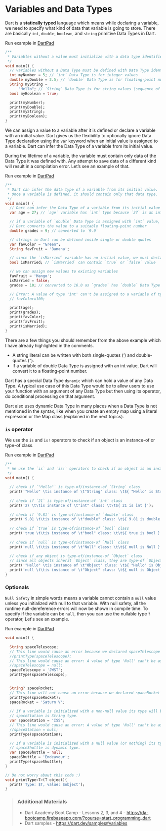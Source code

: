 # Variables and Data Types

Dart is a **statically typed** language which means while declaring a variable, we need to specify what kind of data that variable is going to store. There are basically `int`, `double`, `boolean`, and `string` primitive Data Types in Dart.

Run example in [DartPad](https://dartpad.dev/?)

```dart
/**
 * Variables without a value must initialize with a data type identifier.
 */
void main() {
  // variables without a Data Type must be defined with Data Type identifiers
  int myNumber = 5; // `int` Data Type is for integer values
  double myDouble = 2.5; // `double` Data Type is for floating-point numbers
  String myString =
      "Hello"; // `String` Data Type is for string values (sequence of characters)
  bool myBoolean = true;

  print(myNumber);
  print(myDouble);
  print(myString);
  print(myBoolean);
}
```

We can assign a value to a variable after it is defined or declare a variable with an initial value. Dart gives us the flexibility to optionally ignore Data Type declaration using the `var` keyword when an initial value is assigned to a variable. Dart can infer the Data Type of a variable from its initial value.

During the lifetime of a variable, the variable must contain only data of the Data Type it was defined with. Any attempt to save data of a different kind will result in a compilation error. Let’s see an example of that.

Run example in [DartPad](https://dartpad.dev/?)

```dart
/**
 * Dart can infer the data type of a variable from its initial value.
 * Once a variable is defined, it should contain only that data type.
 */
void main() {
  // Dart can infer the Data Type of a variable from its initial value
  var age = 27; // `age` variable has `int` type because `27` is an integer

  // if a variable of `double` Data Type is assigned with `int` value,
  // Dart converts the value to a suitable floating-point number
  double grades = 9; // converted to `9.0`

  // strings in Dart can be defined inside single or double quotes
  var favColor = "Green";
  String favFruit = 'Banana';

  // since the `isMarried` variable has no initial value, we must declare its Data Type
  bool isMarried; // `isMarried` can contain `true` or `false` value

  // we can assign new values to existing variables
  favFruit = 'Mango';
  isMarried = false;
  grades = 10; // converted to 10.0 as `grades` has `double` Data Type

  // Error: A value of type 'int' can't be assigned to a variable of type 'String'.
  // favColor=100;

  print(age);
  print(grades);
  print(favColor);
  print(favFruit);
  print(isMarried);
}
```

There are a few things you should remember from the above example which I have already highlighted in the comments.
* A string literal can be written with both single-quotes (‘) and double-quotes (“). 
* If a variable of double Data Type is assigned with an int value, Dart will convert it to a floating-point number.


Dart has a special Data Type `dynamic` which can hold a value of any Data Type. A typical use case of this Data Type would be to allow users to use your function with an argument of any Data Type but then using its operator, do conditional processing on that argument.

Dart also uses dynamic Data Type in many places when a Data Type is not mentioned in the syntax, like when you create an empty map using a literal expression or the Map class (explained in the next topics).

### `is` operator
We use the `is` and `is!` operators to check if an object is an instance-of or type-of class.

Run example in [DartPad](https://dartpad.dev/?)

```dart
/**
 * We use the `is` and `is!` operators to check if an object is an instance-of or type-of class.
 */
void main() {
  
  // check if `"Hello"` is type-of/instance-of `String` class
  print('"Hello" \tis instance of \t"String" class: \t${ "Hello" is String }');
  
  // check if `21` is type-of/instance-of `int` class
  print('27 \t\tis instance of \t"int" class: \t\t${ 21 is int }');
  
  // check if `9.81` is type-of/instance-of `double` class
  print('9.81 \t\tis instance of \t"double" class: \t${ 9.81 is double }');
  
  // check if `true` is type-of/instance-of `bool` class
  print('true \t\tis instance of \t"bool" class: \t\t${ true is bool }');
  
  // check if `null` is type-of/instance-of `Null` class
  print('null \t\tis instance of \t"Null" class: \t\t${ null is Null }');
  
  // check if any object is type-of/instance-of `Object` class
  // since all objects inherit `Object` class, they are type-of `Object`
  print('"Hello" \tis instance of \t"Object" class: \t${ "Hello" is Object }');
  print('null \t\tis instance of \t"Object" class: \t${ null is Object }');
}
```

### Optionals

`Null Safety` in simple words means a variable cannot contain a `null` value unless you initialized with null to that variable. With null safety, all the runtime null-dereference errors will now be shown in compile time. To specify if the variable can be `null`, then you can use the nullable type `?` operator, Let's see an example.

Run example in [DartPad](https://dartpad.dev/?)

```dart
void main() {
  
  String spaceTelescope;
  // This line would cause an error because we declared spaceTelescope as non-nullable but we didn't initialize it so we can't use it yet.
  //printType(spaceTelescope);
  // This line would cause an error: A value of type 'Null' can't be assigned to a variable of type 'String'.
  //spaceTelescope = null;
  spaceTelescope = 'JWST';
  printType(spaceTelescope);

  
  String? spaceRocket;
  // This line will not cause an error because we declared spaceRocket as nullable so it takes null as the default value if none is given.
  printType(spaceRocket);
  spaceRocket = 'Saturn V';
  
  // If a variable is initialized with a non-null value its type will be non-null.
  // spaceStation is String type.
  var spaceStation = 'ISS';  
  // This line would cause an error: A value of type 'Null' can't be assigned to a variable of type 'String'.
  //spaceStation = null;
  printType(spaceStation);

  // If a variable is initialized with a null value (or nothing) its type will be dynamic, which also accepts null as a value.
  // spaceShuttle is dynamic type.
  var spaceShuttle = null;
  spaceShuttle = 'Endeavour';
  printType(spaceShuttle);
}

// Do not worry about this code :)
void printType<T>(T object){
  print('Type: $T, value: $object');
}
```

> ### Additional Materials
> * Dart Academy Boot Camp - Lessons 2, 3, and 4 - <https://da-bootcamp.firebaseapp.com/?course=start_programming_dart>
> * Dart samples - <https://dart.dev/samples#variables>
